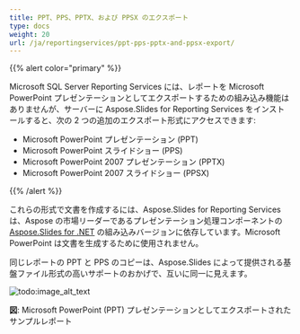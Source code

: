 ```yaml
---
title: PPT、PPS、PPTX、および PPSX のエクスポート
type: docs
weight: 20
url: /ja/reportingservices/ppt-pps-pptx-and-ppsx-export/
---
```


{{% alert color="primary" %}} 

Microsoft SQL Server Reporting Services には、レポートを Microsoft PowerPoint プレゼンテーションとしてエクスポートするための組み込み機能はありませんが、サーバーに Aspose.Slides for Reporting Services をインストールすると、次の 2 つの追加のエクスポート形式にアクセスできます: 

- Microsoft PowerPoint プレゼンテーション (PPT)
- Microsoft PowerPoint スライドショー (PPS)
- Microsoft PowerPoint 2007 プレゼンテーション (PPTX)
- Microsoft PowerPoint 2007 スライドショー (PPSX)

{{% /alert %}} 

これらの形式で文書を作成するには、Aspose.Slides for Reporting Services は、Aspose の市場リーダーであるプレゼンテーション処理コンポーネントの [Aspose.Slides for .NET](http://www.aspose.com/Products/Aspose.Slides/) の組み込みバージョンに依存しています。Microsoft PowerPoint は文書を生成するために使用されません。 

同じレポートの PPT と PPS のコピーは、Aspose.Slides によって提供される基盤ファイル形式の高いサポートのおかげで、互いに同一に見えます。 

![todo:image_alt_text](ppt-pps-pptx-and-ppsx-export_1.png)


**図**: Microsoft PowerPoint (PPT) プレゼンテーションとしてエクスポートされたサンプルレポート